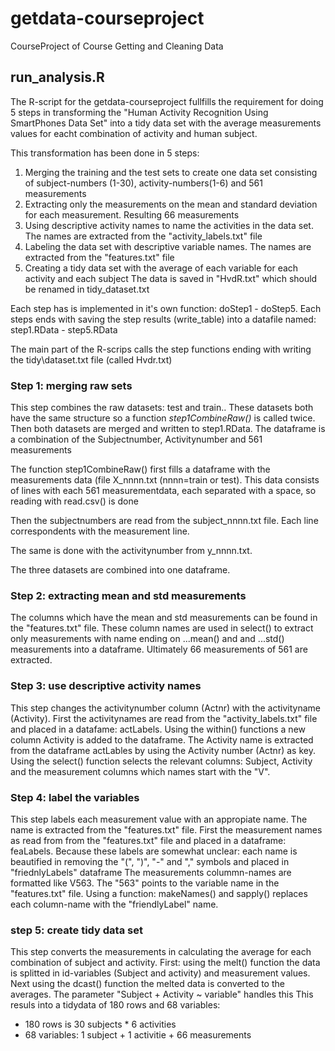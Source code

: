 # getdata-courseproject
CourseProject of Course Getting and Cleaning Data

## run\_analysis.R
The R-script for the getdata-courseproject fullfills the requirement for doing 5 steps in transforming the "Human Activity Recognition Using SmartPhones Data Set" into a tidy data set with the average measurements values for eacht combination of activity and human subject.

This transformation has been done in 5 steps:
1) Merging the training and the test sets to create one data set consisting of subject-numbers (1-30), activity-numbers(1-6) and 561 measurements 
2) Extracting only the measurements on the mean and standard deviation for each measurement. Resulting 66 measurements
3) Using descriptive activity names to name the activities in the data set. The names are extracted from the "activity\_labels.txt" file
4) Labeling the data set with descriptive variable names. The names are extracted from the "features.txt" file
5) Creating a tidy data set with the average of each variable for each activity and each subject The data is saved in "HvdR.txt" which should be renamed in tidy\_dataset.txt

Each step has is implemented in it's own function: doStep1 - doStep5. Each steps ends with saving the step results (write\_table) into a datafile named: step1.RData - step5.RData

The main part of the R-scrips calls the step functions ending with writing the tidy\dataset.txt file (called Hvdr.txt)

### Step 1: merging raw sets
This step combines the raw datasets: test and train.. These datasets both have the same structure so a function *step1CombineRaw()* is called twice. Then both datasets are merged and written to step1.RData. The dataframe is a combination of the Subjectnumber, Activitynumber and 561 measurements

The function step1CombineRaw() first fills a dataframe with the measurements data (file X\_nnnn.txt  (nnnn=train or test). This data consists of lines with each 561 measurementdata, each separated with a space, so reading with read.csv() is done

Then the subjectnumbers are read from the subject\_nnnn.txt file. Each line correspondents with the measurement line.

The same is done with the activitynumber from y\_nnnn.txt.

The three datasets are combined into one dataframe.

### Step 2: extracting mean and std measurements
The columns which have the mean and std measurements can be found in the "features.txt" file. These column names are used in select() to extract only measurements with name ending on ...mean() and and ...std() measurements into a dataframe.
Ultimately 66 measurements of 561 are extracted.

### Step 3: use descriptive activity names
This step changes the activitynumber column (Actnr) with the activityname (Activity). 
First the activitynames are read from the "activity\_labels.txt" file and placed in a datafame: actLabels. 
Using the within() functions a new column Activity is added to the dataframe. The Activity name is extracted from the dataframe actLables by using the Activity number (Actnr) as key.
Using the select() function selects the relevant columns: Subject, Activity and the measurement columns which names start with the "V".

### Step 4: label the variables
This step labels each measurement value with an appropiate name. The name is extracted from the "features.txt" file.
First the measurement names as read from from the "features.txt" file and placed in a dataframe: feaLabels. Because these labels are somewhat unclear: each name is beautified in removing the "(", ")", "-" and "," symbols and placed in "friednlyLabels" dataframe
The measurements colummn-names are formatted like V563. The "563" points to the variable name in the "features.txt" file. Using a function: makeNames() and sapply() replaces each column-name with the "friendlyLabel" name.

### step 5: create tidy data set
This step converts the measurements in calculating the average for each combination of subject and activity. 
First: using the melt() function the data is splitted in id-variables (Subject and activity) and measurement values.
Next using the dcast() function the melted data is converted to the averages. The parameter "Subject + Activity ~ variable" handles this
This resuls into a tidydata of 180 rows and 68 variables:
- 180 rows is 30 subjects * 6 activities
- 68 variables: 1 subject + 1 activitie + 66 measurements 



